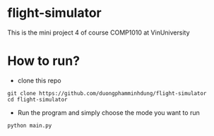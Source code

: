 # flight-simulator
This is the mini project 4 of course COMP1010 at VinUniversity

# How to run?
- clone this repo
```Shell 
git clone https://github.com/duongphamminhdung/flight-simulator
cd flight-simulator
```
- Run the program and simply choose the mode you want to run
```Shell
python main.py
```

